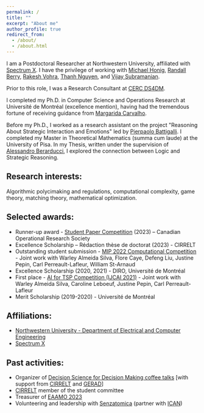 ```yaml
---
permalink: /
title: ""
excerpt: "About me"
author_profile: true
redirect_from: 
  - /about/
  - /about.html
---
```


I am a Postdoctoral Researcher at Northwestern University, affiliated with [Spectrum X](https://www.spectrumx.org/). I have the privilege of working with [Michael Honig](http://users.ece.northwestern.edu/~mh/), [Randall Berry](http://users.ece.northwestern.edu/~rberry/), [Rakesh Vohra](https://sites.google.com/site/quaerereverum9/), [Thanh Nguyen](https://web.ics.purdue.edu/~nguye161/), and [Vijay Subramanian](https://subramanian.engin.umich.edu/).

Prior to this role, I was a Research Consultant at [CERC DS4DM](https://cerc-datascience.polymtl.ca/). 

I completed my Ph.D. in Computer Science and Operations Research at Université de Montréal (excellence mention), having had the tremendous fortune of receiving guidance from [Margarida Carvalho](http://margaridacarvalho.org). 

Before my Ph.D., I worked as a research assistant on the project "Reasoning About Strategic Interaction and Emotions" led by [Pierpaolo Battigalli](https://dec.unibocconi.eu/people/pierpaolo-battigalli). 
I completed my Master in Theoretical Mathematics (summa cum laude) at the University of Pisa. In my Thesis, written under the supervision of [Alessandro Berarducci](https://people.dm.unipi.it/berardu/), I explored the connection between Logic and Strategic Reasoning. 


## **Research interests**:
Algorithmic polycimaking and regulations, computational complexity, game theory, matching theory, mathematical optimization. 


## **Selected awards**:
* Runner-up award - [Student Paper Competition](https://www.cors.ca/?q=content/student-paper-competition) (2023) – Canadian Operational Research Society
* Excellence Scholarship – Rédaction thèse de doctorat (2023) - CIRRELT
* Outstanding student submission - [MIP 2022 Computational Competition](https://www.mixedinteger.org/2022/competition/) - Joint work with Warley Almeida Silva, Flore Caye, Defeng Liu, Justine Pepin, Carl Perreault-Lafleur, William St-Arnaud
* Excellence Scholarship (2020, 2021) - DIRO, Université de Montréal
* First place - [AI for TSP Competition (IJCAI 2021)](https://www.tspcompetition.com/) - Joint work with Warley Almeida Silva, Caroline Leboeuf, Justine Pepin, Carl Perreault-Lafleur
* Merit Scholarship (2019-2020) - Université de Montréal


## **Affiliations**:
* [Northwestern University - Department of Electrical and Computer Engineering](https://www.mccormick.northwestern.edu/electrical-computer/)
* [Spectrum X](https://www.spectrumx.org/)


## **Past activities**:
* Organizer of [Decision Science for Decision Making coffee talks](https://cerc-datascience.polymtl.ca/coffee/) [with support from [CIRRELT](https://www.cirrelt.ca/) and [GERAD](https://www.gerad.ca/en)]
* [CIRRELT](https://www.cirrelt.ca/) member of the student committee 
* Treasurer of [EAAMO 2023](https://eaamo.org/)
* Volunteering and leadership with [Senzatomica](https://senzatomica.it/) (partner with [ICAN](https://www.icanw.org/)) 

